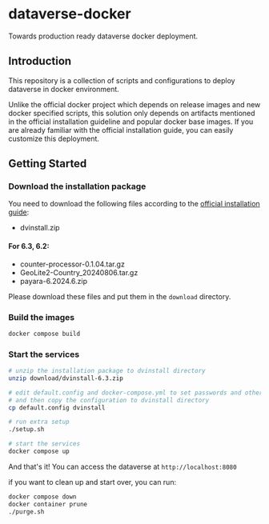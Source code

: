 # dataverse-docker
Towards production ready dataverse docker deployment.

## Introduction
This repository is a collection of scripts and configurations to deploy dataverse in docker environment.

Unlike the official docker project which depends on release images and new docker specified scripts,
this solution only depends on artifacts mentioned in the official installation guideline and popular docker base images.
If you are already familiar with the official installation guide, you can easily customize this deployment.

## Getting Started

### Download the installation package

You need to download the following files according to the [official installation guide](http://guides.dataverse.org/en/6.3/installation/prerequisites.html):

* dvinstall.zip

#### For 6.3, 6.2:
* counter-processor-0.1.04.tar.gz
* GeoLite2-Country_20240806.tar.gz
* payara-6.2024.6.zip 

Please download these files and put them in the `download` directory.

### Build the images

```bash
docker compose build
```

### Start the services

```bash
# unzip the installation package to dvinstall directory
unzip download/dvinstall-6.3.zip

# edit default.config and docker-compose.yml to set passwords and other configurations
# and then copy the configuration to dvinstall directory
cp default.config dvinstall

# run extra setup
./setup.sh  

# start the services
docker compose up
```

And that's it! You can access the dataverse at `http://localhost:8080`

if you want to clean up and start over, you can run:

```bash
docker compose down
docker container prune
./purge.sh
```
